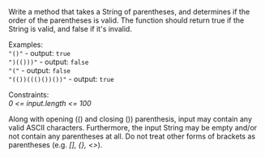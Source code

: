 Write a method that takes a String of parentheses, and determines if the order of the parentheses is valid. The function should return true if the String is valid, and false if it's invalid.

Examples:  
`"()"`              - output:  `true`  
`")(()))"`          - output:  `false`  
`"("`               - output:  `false`  
`"(())((()())())"`  - output:  `true`  

Constraints:  
*0 <= input.length <= 100*

Along with opening (() and closing ()) parenthesis, input may contain any valid ASCII characters. Furthermore, the input String may be empty and/or not contain any parentheses at all. Do not treat other forms of brackets as parentheses (e.g. *[], {}, <>*).
